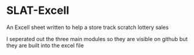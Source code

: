 # SLAT-Excell
An Excell sheet written to help a store track scratch lottery sales

I seperated out the three main modules so they are visible on github but they are built into the excel file
